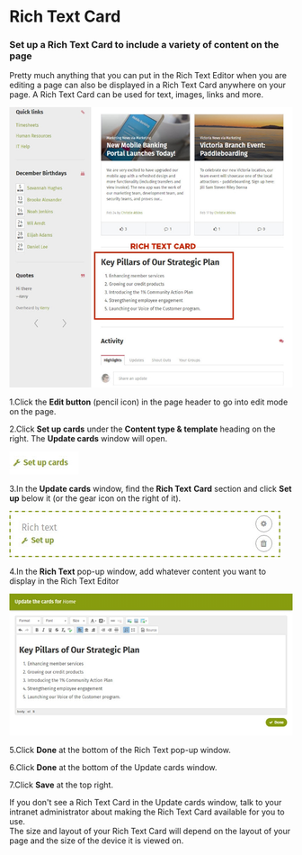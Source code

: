 # Rich Text Card

### Set up a Rich Text Card to include a variety of content on the page

Pretty much anything that you can put in the Rich Text Editor when you are editing a page can also be displayed in a Rich Text Card anywhere on your page. A Rich Text Card can be used for text, images, links and more.

![](../../../.gitbook/assets/1%20%2816%29.jpg)



1.Click the **Edit button** \(pencil icon\) in the page header to go into edit mode on the page.

2.Click **Set up cards** under the **Content type & template** heading on the right. The **Update cards** window will open.

![](../../../.gitbook/assets/2%20%2814%29.jpg)

3.In the **Update cards** window, find the **Rich Text** **Card** section and click **Set up** below it \(or the gear icon on the right of it\).

![](../../../.gitbook/assets/3%20%2828%29.jpg)

4.In the **Rich Text** pop-up window, add whatever content you want to display in the Rich Text Editor

![](../../../.gitbook/assets/4%20%2812%29.jpg)



5.Click **Done** at the bottom of the Rich Text pop-up window.

6.Click **Done** at the bottom of the Update cards window.

7.Click **Save** at the top right.

  
If you don't see a Rich Text Card in the Update cards window, talk to your intranet administrator about making the Rich Text Card available for you to use.  
The size and layout of your Rich Text Card will depend on the layout of your page and the size of the device it is viewed on.  


